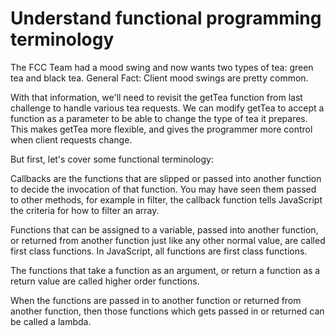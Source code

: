 # Understand functional programming terminology

The FCC Team had a mood swing and now wants two types of tea: green tea and black tea. General Fact: Client mood swings are pretty common.

With that information, we'll need to revisit the getTea function from last challenge to handle various tea requests. We can modify getTea to accept a function as a parameter to be able to change the type of tea it prepares. This makes getTea more flexible, and gives the programmer more control when client requests change.

But first, let's cover some functional terminology:

Callbacks are the functions that are slipped or passed into another function to decide the invocation of that function. You may have seen them passed to other methods, for example in filter, the callback function tells JavaScript the criteria for how to filter an array.

Functions that can be assigned to a variable, passed into another function, or returned from another function just like any other normal value, are called first class functions. In JavaScript, all functions are first class functions.

The functions that take a function as an argument, or return a function as a return value are called higher order functions.

When the functions are passed in to another function or returned from another function, then those functions which gets passed in or returned can be called a lambda.